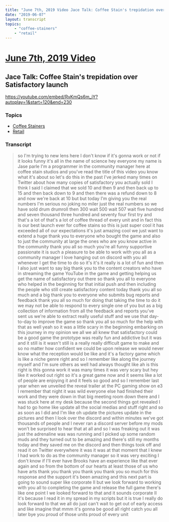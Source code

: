 ```yaml
---
title: "June 7th, 2019 Video Jace Talk: Coffee Stain's trepidation over Satisfactory launch"
date: "2019-06-07"
layout: transcript
topics:
    - "coffee-stainers"
    - "retail"
---
```

# [June 7th, 2019 Video](../2019-06-07.md)
## Jace Talk: Coffee Stain's trepidation over Satisfactory launch
https://youtube.com/embed/RvKmQs6m_iY?autoplay=1&start=120&end=230

### Topics
* [Coffee Stainers](../topics/coffee-stainers.md)
* [Retail](../topics/retail.md)

### Transcript

> so I'm trying to new lens here I don't know if it's gonna work or not if it looks funny it's all in the name of science hey everyone my name is Jase parle I'm a programmer in the community manager here at coffee stain studios and you've read the title of this video you know what it's about so let's do this in the past I've jerked many times on Twitter about how many copies of satisfactory you actually sold I think I said I claimed that we sold 10 and then 9 and then back up to 15 and then back down to 9 and then there was a refund down to 8 and now we're back at 10 but but today I'm giving you the real numbers I'm serious no joking no miler just the real numbers so we have sold drum drumroll then 300 wait 500 wait 507 wait five hundred and seven thousand three hundred and seventy four first try and that's a lot of that's a lot of coffee thread of every unit and in fact this is our best launch ever for coffee stains so this is just super cool it has exceeded all of our expectations it's just amazing cool we just want to extend a huge thank you to everyone who bought the game and also to just the community at large the ones who are you know active in the community thank you all so much you're all funny supportive passionate it is such a pleasure to be able to work with you all as a community manager I love hanging out on discord with you all whenever I get the time to do so it's it's it really is a lot of fun and then I also just want to say big thank you to the content creators who have in streaming the game YouTube in the game and getting helping us get the name of satisfactory out there so thank you all to everyone who helped in the beginning for that initial push and then including the people who still create satisfactory content today thank you all so much and a big thank you to everyone who submits bug reports and feedback thank you all so much for doing that taking the time to do it we may not be able to respond to every single one of you but as a big collection of information from all the feedback and reports you've sent us we're able to extract really useful stuff and we use that day-to-day to improve the game so thank you all so much for the help with that as well yeah so it was a little scary in the beginning embarking on this journey in my opinion we all we all knew that satisfactory could be a good game the prototype was really fun and addictive but it was and it still is it wasn't still is a really really difficult game to make and so no matter how confident we could be upon release we would never know what the reception would be like and it's a factory game which is like a niche genre right and so I remember like along the journey myself and I'm sure others as well had always thought like ah is this right is this gonna work it was many times it was very scary but hey like it worked out right so it's a great game now and it seems like a lot of people are enjoying it and it feels so good and so I remember last year when we unveiled the reveal trailer at the PC gaming show on e3 I remember that night it was wild everyone else had finished their work and they were down in that big meeting room down there and I was stuck here at my desk because the second things got revealed I had to go home like update all the social medias and stuff right and so as soon as I did and I'm like oh update the pictures update in the pictures and then I look over the discord and within minutes we've got thousands of people and I never ran a discord server before my mods won't be surprised to hear that at all and so I was freaking out it was just the adrenaline was was running and I picked up some random muds and they turned out to be amazing and there's still my months today and they saved me on the discord and then things took off and read it on Twitter everywhere it was it was at that moment that I knew I had work to do as the community manager so it was very exciting I don't know if I'll ever have Brooks have an experience like that ever again and so from the bottom of our hearts at least those of us who have arts thank you thank you thank you thank you so much for this response and the support it's been amazing and this next part is going to sound super like corporate II but we look forward to working with you all to completing the game and release the full game there's like one point I we looked forward to that and it sounds corporate II it's because I read it in my spread in my scripts but it is true I really do look forward to that we all do just can't wait to get out of early access and like imagine that mmm it's gonna be good all right catch you all later bye you proud of those units proud of every unit
